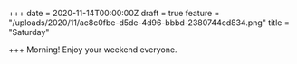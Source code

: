 +++
date = 2020-11-14T00:00:00Z
draft = true
feature = "/uploads/2020/11/ac8c0fbe-d5de-4d96-bbbd-2380744cd834.png"
title = "Saturday"

+++
Morning! Enjoy your weekend everyone.
